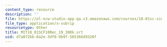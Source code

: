 ```yaml
---
content_type: resource
description: ''
file: https://ol-ocw-studio-app-qa.s3.amazonaws.com/courses/18-01sc-single-variable-calculus-fall-2010/d7a072bb0a2e3df09b9f585366d9320f_MIT18_01SCF10Rec_19_300k.srt
file_type: application/x-subrip
resourcetype: Other
title: MIT18_01SCF10Rec_19_300k.srt
uid: d7a072bb-0a2e-3df0-9b9f-585366d9320f
---
```

